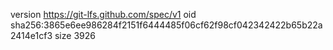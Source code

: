 version https://git-lfs.github.com/spec/v1
oid sha256:3865e6ee986284f2151f6444485f06cf62f98cf042342422b65b22a2414e1cf3
size 3926
